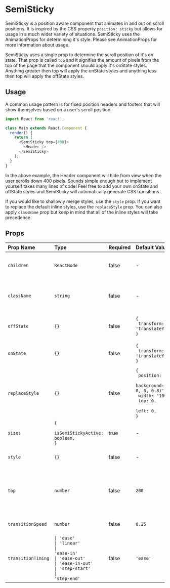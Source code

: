 # SemiSticky

SemiSticky is a position aware component that animates in and out on scroll positions. It is inspired by the CSS property `position: sticky` but allows for usage in a much wider variety of situations. SemiSticky uses the AnimationProps for determining it's style. Please see AnimationProps for more information about usage.

SemiSticky uses a single prop to determine the scroll position of it's on state. That prop is called `top` and it signifies the amount of pixels from the top of the page that the component should apply it's onState styles. Anything greater then top will apply the onState styles and anything less then top will apply the offState styles.

## Usage

A common usage pattern is for fixed position headers and footers that will show themselves based on a user's scroll position.

```js
import React from 'react';

class Main extends React.Component {
  render() {
    return (
      <SemiSticky top={400}>
        <Header />
      </SemiSticky>
    );
  }
}
```

In the above example, the Header component will hide from view when the user scrolls down 400 pixels. Sounds simple enough but to implement yourself takes many lines of code! Feel free to add your own onState and offState styles and SemiSticky will automatically generate CSS transitions.

If you would like to shallowly merge styles, use the `style` prop. If you want to replace the default inline styles, use the `replaceStyle` prop. You can also apply `className` prop but keep in mind that all of the inline styles will take precedence.

<!-- STORY -->

## Props

| Prop Name          | Type                                                                                                                                                       | Required | Default Value                                                                                                                | Description                                                    |
| :----------------- | :--------------------------------------------------------------------------------------------------------------------------------------------------------- | :------- | :--------------------------------------------------------------------------------------------------------------------------- | :------------------------------------------------------------- |
| `children`         | `ReactNode`                                                                                                                                                | false    | -                                                                                                                            | _react children (your component)_                              |
| `className`        | `string`                                                                                                                                                   | false    | -                                                                                                                            | _className applied to the container element_                   |
| `offState`         | <code>{}</code>                                                                                                                                            | false    | <code>{<br> transform: 'translateY(-100px)',<br>}</code>                                                                     | _css inline styles applied to the off state_                   |
| `onState`          | <code>{}</code>                                                                                                                                            | false    | <code>{<br> transform: 'translateY(0)',<br>}</code>                                                                          | _css inline styles applied to the on state_                    |
| `replaceStyle`     | <code>{}</code>                                                                                                                                            | false    | <code>{<br> position: 'fixed',<br> background: 'rgba(0, 0, 0, 0.8)',<br> width: '100%',<br> top: 0,<br> left: 0,<br>}</code> | _completely replace all styles_                                |
| `sizes`            | <code>{<br> isSemiStickyActive: boolean,<br>}</code>                                                                                                       | true     | -                                                                                                                            | _inherited sizing info_                                        |
| `style`            | <code>{}</code>                                                                                                                                            | false    | -                                                                                                                            | _shallowly merge styles_                                       |
| `top`              | `number`                                                                                                                                                   | false    | <code>200</code>                                                                                                             | _distance from the document top to engage the on state styles_ |
| `transitionSpeed`  | `number`                                                                                                                                                   | false    | <code>0.25</code>                                                                                                            | _the speed of the transition_                                  |
| `transitionTiming` | <code>&#124; 'ease'<br>&#124; 'linear'<br>&#124; 'ease-in'<br>&#124; 'ease-out'<br>&#124; 'ease-in-out'<br>&#124; 'step-start'<br>&#124; 'step-end'</code> | false    | <code>'ease'</code>                                                                                                          | _the transition timing function_                               |
